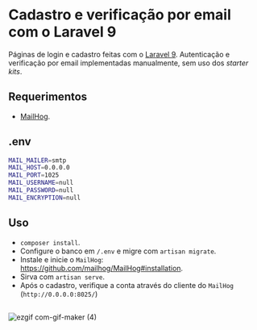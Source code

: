 # Cadastro e verificação por email com o Laravel 9
Páginas de login e cadastro feitas com o [Laravel 9](https://laravel.com/docs/9.x/releases). Autenticação e verificação por email implementadas manualmente, sem uso dos *starter kits*.
## Requerimentos
- [MailHog](https://github.com/mailhog/MailHog#installation).
## .env
```bash
MAIL_MAILER=smtp
MAIL_HOST=0.0.0.0
MAIL_PORT=1025
MAIL_USERNAME=null
MAIL_PASSWORD=null
MAIL_ENCRYPTION=null
```
## Uso
- `composer install`.
- Configure o banco em `/.env` e migre com `artisan migrate`.
- Instale e inicie o `MailHog`: https://github.com/mailhog/MailHog#installation.
- Sirva com `artisan serve`.
- Após o cadastro, verifique a conta através do cliente do `MailHog` (`http://0.0.0.0:8025/`)
##
![ezgif com-gif-maker (4)](https://user-images.githubusercontent.com/97701096/215248149-3a08e647-0201-4b12-b390-bb4bffa999a2.gif)
